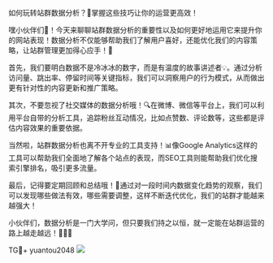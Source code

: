 如何玩转站群数据分析？🚀掌握这些技巧让你的运营更高效！

嘿小伙伴们👋！今天来聊聊站群数据分析的重要性以及如何更好地运用它来提升你的网站表现！数据分析不仅能够帮助我们了解用户喜好，还能优化我们的内容策略，让站群管理更加得心应手！🎯

首先，我们要明白数据不是冷冰冰的数字，而是有温度的故事讲述者💡。通过分析访问量、跳出率、停留时间等关键指标，我们可以洞察用户的行为模式，从而做出更有针对性的内容更新和推广策略。

其次，不要忽视了社交媒体的数据分析哦！🔍在微博、微信等平台上，我们可以利用平台自带的分析工具，追踪粉丝互动情况，比如点赞数、评论数等，这些都是评估内容效果的重要依据。

当然啦，站群数据分析也离不开专业的工具支持！📊像Google Analytics这样的工具可以帮助我们全面地了解各个站点的表现，而SEO工具则能帮助我们优化搜索引擎排名，吸引更多流量。

最后，记得要定期回顾和总结哦！📝通过对一段时间内数据变化趋势的观察，我们可以发现哪些做法有效，哪些需要调整，这样不断迭代优化，我们的站群才能越来越强大！

小伙伴们，数据分析是一门大学问，但只要我们持之以恒，就一定能在站群运营的路上越走越远！🚀🚀🚀

TG💪+ yuantou2048  ![](https://github.com/user-attachments/assets/42a5a4a5-fea9-4a1d-8aa0-73e57e430cca)